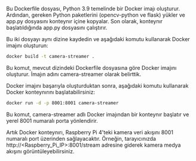 Bu Dockerfile dosyası, Python 3.9 temelinde bir Docker imajı oluşturur. Ardından, gereken Python paketlerini (opencv-python ve flask) yükler ve app.py dosyasını konteynır içine kopyalar. Son olarak, konteynır başlatıldığında app.py dosyasını çalıştırır.

Bu iki dosyayı aynı dizine kaydedin ve aşağıdaki komutu kullanarak Docker imajını oluşturun:

```bash
docker build -t camera-streamer .
```

Bu komut, mevcut dizindeki Dockerfile dosyasına göre Docker imajını oluşturur. İmajın adını camera-streamer olarak belirttik.

Docker imajını başarıyla oluşturduktan sonra, aşağıdaki komutu kullanarak Docker konteynırını başlatabilirsiniz:

```bash
docker run -d -p 8001:8001 camera-streamer

```

Bu komut, camera-streamer adlı Docker imajından bir konteynır başlatır ve yerel 8001 numaralı porta yönlendirir.

Artık Docker konteynırı, Raspberry Pi 4'teki kamera veri akışını 8001 numaralı port üzerinden sağlayacaktır. Örneğin, tarayıcınızda http://<Raspberry_Pi_IP>:8001/stream adresine giderek kamera medya akışını görüntüleyebilirsiniz.
